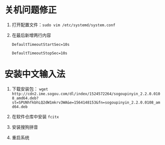 # 关机问题修正

1. 打开配置文件：`sudo vim /etc/systemd/system.conf`

2. 在最后新增两行内容

    `DefaultTimeoutStartSec=10s`

    `DefaultTimeoutStopSec=10s`

# 安装中文输入法

1. 下载安装包： `wget http://cdn2.ime.sogou.com/dl/index/1524572264/sogoupinyin_2.2.0.0108_amd64.deb?st=SPUNhfkbhLQ2dW1mkrv3WA&e=1564148153&fn=sogoupinyin_2.2.0.0108_amd64.deb`

2. 在软件仓库中安装 `fcitx`

3. 安装搜狗拼音

4. 重启系统